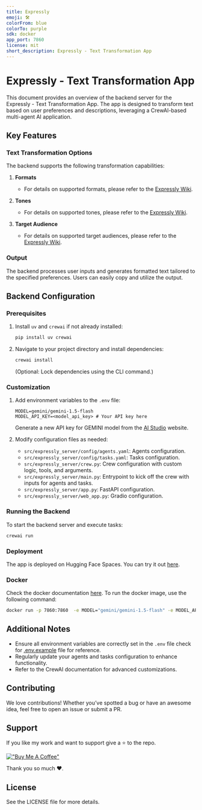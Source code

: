 ```yaml
---
title: Expressly
emoji: 🛠️
colorFrom: blue
colorTo: purple
sdk: docker
app_port: 7860
license: mit
short_description: Expressly - Text Transformation App
---
```


# Expressly - Text Transformation App

This document provides an overview of the backend server for the Expressly - Text Transformation App. The app is designed to transform text based on user preferences and descriptions, leveraging a CrewAI-based multi-agent AI application.

## Key Features

### Text Transformation Options
The backend supports the following transformation capabilities:
1. **Formats**
   - For details on supported formats, please refer to the [Expressly Wiki](https://github.com/DeepakPant93/expressly-app/wiki).

2. **Tones**
   - For details on supported tones, please refer to the [Expressly Wiki](https://github.com/DeepakPant93/expressly-app/wiki).

3. **Target Audience**
   - For details on supported target audiences, please refer to the [Expressly Wiki](https://github.com/DeepakPant93/expressly-app/wiki).

### Output
The backend processes user inputs and generates formatted text tailored to the specified preferences. Users can easily copy and utilize the output.

## Backend Configuration

### Prerequisites
1. Install `uv` and `crewai` if not already installed:
   ```bash
   pip install uv crewai
   ```
2. Navigate to your project directory and install dependencies:
   ```bash
   crewai install
   ```
   (Optional: Lock dependencies using the CLI command.)

### Customization
1. Add environment variables to the `.env` file:
   ```plaintext
   MODEL=gemini/gemini-1.5-flash
   MODEL_API_KEY=<model_api_key> # Your API key here
   ```

   Generate a new API key for GEMINI model from the [AI Studio](https://aistudio.google.com/app/apikey) website.

2. Modify configuration files as needed:
   - `src/expressly_server/config/agents.yaml`: Agents configuration.
   - `src/expressly_server/config/tasks.yaml`: Tasks configuration.
   - `src/expressly_server/crew.py`: Crew configuration with custom logic, tools, and arguments.
   - `src/expressly_server/main.py`: Entrypoint to kick off the crew with inputs for agents and tasks.
   - `src/expressly_server/app.py`: FastAPI configuration.
   - `src/expressly_server/web_app.py`: Gradio configuration.


### Running the Backend
To start the backend server and execute tasks:
```bash
crewai run
```

### Deployment
The app is deployed on Hugging Face Spaces. You can try it out [here](https://huggingface.co/spaces/deepakpant/expressly-app).

### Docker

Check the docker documentation [here](https://hub.docker.com/r/deepak93p/expressly-app). To run the docker image, use the following command:

```bash
docker run -p 7860:7860  -e MODEL="gemini/gemini-1.5-flash" -e MODEL_API_KEY="<model_api_key>" deepak93p/expressly-app
```

## Additional Notes
- Ensure all environment variables are correctly set in the `.env` file check for [.env.example](.env.example) file for reference.
- Regularly update your agents and tasks configuration to enhance functionality.
- Refer to the CrewAI documentation for advanced customizations.

## Contributing

We love contributions! Whether you’ve spotted a bug or have an awesome idea, feel free to open an issue or submit a PR.

## Support
 If you like my work and want to support give a ⭐ to the repo.

[!["Buy Me A Coffee"](https://www.buymeacoffee.com/assets/img/custom_images/yellow_img.png)](https://buymeacoffee.com/deepakpant) 

Thank you so much ❤️.

## License

See the LICENSE file for more details.